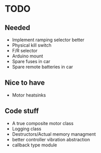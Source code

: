 # TODO

## Needed
- Implement ramping selector better
- Physical kill switch
- F/R selector
- Arduino mount
- Spare fuses in car
- Spare remote batteries in car


## Nice to have
- Motor heatsinks


## Code stuff
- A true composite motor class
- Logging class
- Destructors/Actual memory managment
- better controller vibration abstraction
- callback type module

